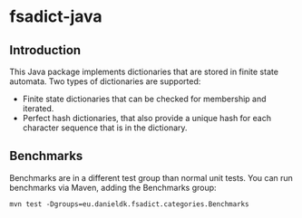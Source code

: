 # fsadict-java

## Introduction

This Java package implements dictionaries that are stored in finite state
automata. Two types of dictionaries are supported:

 * Finite state dictionaries that can be checked for membership and
   iterated.
 * Perfect hash dictionaries, that also provide a unique hash for each
   character sequence that is in the dictionary.

## Benchmarks

Benchmarks are in a different test group than normal unit tests. You can run
benchmarks via Maven, adding the Benchmarks group:

    mvn test -Dgroups=eu.danieldk.fsadict.categories.Benchmarks
